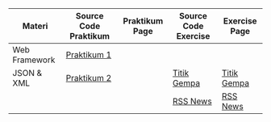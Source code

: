 <table width="100%">
	<thead>
		<th>Materi</th>
		<th>Source Code Praktikum</th>
		<th>Praktikum Page</th>
		<th>Source Code Exercise</th>
		<th>Exercise Page</th>
	</thead>
	<tbody>
		<tr>
			<td>Web Framework</td>
			<td><a href="">Praktikum 1</a></td>
			<td></td>
			<td></td>
			<td></td>
		</tr>
		<tr>
			<td>JSON & XML</td>
			<td><a href="Praktikum/pertemuan2">Praktikum 2</a></td>
			<td></td>
			<td><a href="Exercise/pertemuan1/gempa">Titik Gempa</a></td>
			<td><a target="_blank" href="https://gempa-bmkg.vercel.app/">Titik Gempa</a></td>
		</tr>
		<tr>
			<td></td>
			<td></td>
			<td></td>
			<td><a href="Exercise/pertemuan1/rssnews">RSS News</a></td>
			<td>
			<a target="_blank" href="https://rss-feed-steel.vercel.app/">RSS News</a>
			</td>
		</tr>
	</tbody>
</table>

